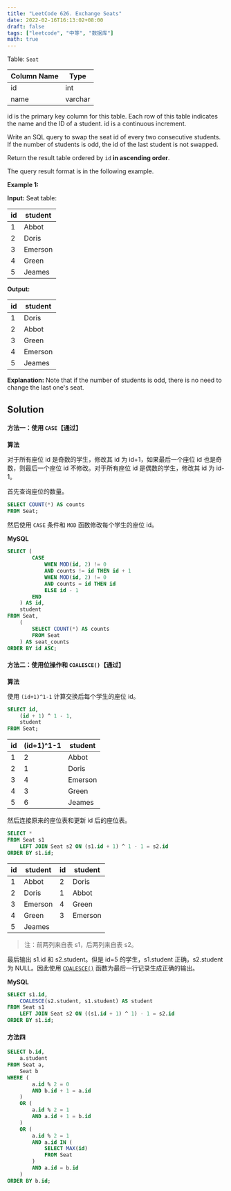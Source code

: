 ```yaml
---
title: "LeetCode 626. Exchange Seats"
date: 2022-02-16T16:13:02+08:00
draft: false
tags: ["leetcode", "中等", "数据库"]
math: true
---
```


Table: `Seat`

| Column Name | Type    |
| ----------- | ------- |
| id          | int     |
| name        | varchar |

id is the primary key column for this table.
Each row of this table indicates the name and the ID of a student.
id is a continuous increment.

Write an SQL query to swap the seat id of every two consecutive
students. If the number of students is odd, the id of the last student
is not swapped.

Return the result table ordered by `id` **in ascending order**.

The query result format is in the following example.

<!--more-->

**Example 1:**

**Input:**
Seat table:

| id  | student |
| --- | ------- |
| 1   | Abbot   |
| 2   | Doris   |
| 3   | Emerson |
| 4   | Green   |
| 5   | Jeames  |

**Output:**

| id  | student |
| --- | ------- |
| 1   | Doris   |
| 2   | Abbot   |
| 3   | Green   |
| 4   | Emerson |
| 5   | Jeames  |

**Explanation:**
Note that if the number of students is odd, there is no need to change the last one's seat.

## Solution

#### 方法一：使用 `CASE`【通过】

**算法**

对于所有座位 id 是奇数的学生，修改其 id 为 id+1，如果最后一个座位 id 也是奇数，则最后一个座位 id 不修改。对于所有座位 id 是偶数的学生，修改其 id 为 id-1。

首先查询座位的数量。

```sql
SELECT COUNT(*) AS counts
FROM Seat;
```

然后使用 `CASE` 条件和 `MOD` 函数修改每个学生的座位 id。

**MySQL**

```sql
SELECT (
        CASE
            WHEN MOD(id, 2) != 0
            AND counts != id THEN id + 1
            WHEN MOD(id, 2) != 0
            AND counts = id THEN id
            ELSE id - 1
        END
    ) AS id,
    student
FROM Seat,
    (
        SELECT COUNT(*) AS counts
        FROM Seat
    ) AS seat_counts
ORDER BY id ASC;
```

#### 方法二：使用位操作和 `COALESCE()`【通过】

**算法**

使用 `(id+1)^1-1` 计算交换后每个学生的座位 id。

```sql
SELECT id,
    (id + 1) ^ 1 - 1,
    student
FROM Seat;
```

| id  | (id+1)^1-1 | student |
| --- | ---------- | ------- |
| 1   | 2          | Abbot   |
| 2   | 1          | Doris   |
| 3   | 4          | Emerson |
| 4   | 3          | Green   |
| 5   | 6          | Jeames  |

然后连接原来的座位表和更新 id 后的座位表。

```sql
SELECT *
FROM Seat s1
    LEFT JOIN Seat s2 ON (s1.id + 1) ^ 1 - 1 = s2.id
ORDER BY s1.id;
```

| id  | student | id  | student |
| --- | ------- | --- | ------- |
| 1   | Abbot   | 2   | Doris   |
| 2   | Doris   | 1   | Abbot   |
| 3   | Emerson | 4   | Green   |
| 4   | Green   | 3   | Emerson |
| 5   | Jeames  |     |         |

> 注：前两列来自表 s1，后两列来自表 s2。

最后输出 s1.id 和 s2.student。但是 id=5 的学生，s1.student 正确，s2.student 为 NULL。因此使用 [`COALESCE()`](https://dev.mysql.com/doc/refman/5.7/en/comparison-operators.html#function_coalesce) 函数为最后一行记录生成正确的输出。

**MySQL**

```sql
SELECT s1.id,
    COALESCE(s2.student, s1.student) AS student
FROM Seat s1
    LEFT JOIN Seat s2 ON ((s1.id + 1) ^ 1) - 1 = s2.id
ORDER BY s1.id;
```

#### 方法四

```sql
SELECT b.id,
    a.student
FROM Seat a,
    Seat b
WHERE (
        a.id % 2 = 0
        AND b.id + 1 = a.id
    )
    OR (
        a.id % 2 = 1
        AND a.id + 1 = b.id
    )
    OR (
        a.id % 2 = 1
        AND a.id IN (
            SELECT MAX(id)
            FROM Seat
        )
        AND a.id = b.id
    )
ORDER BY b.id;
```
